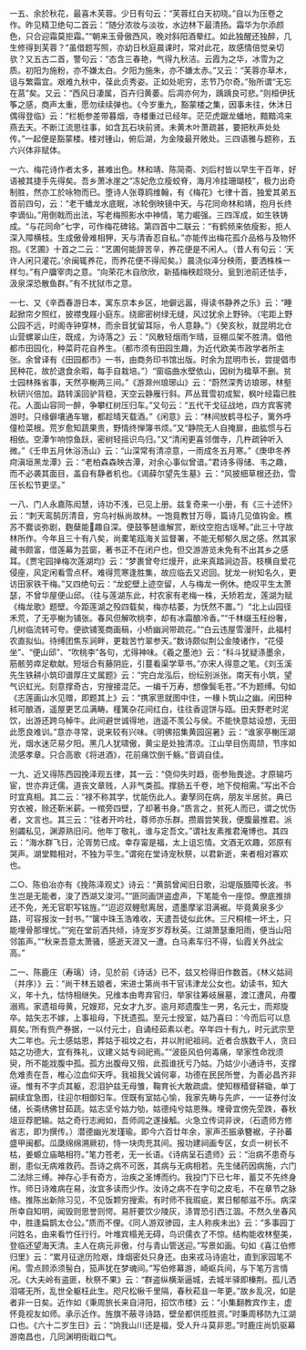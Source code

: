 <!-- { "loadSidebar": true } -->
一五、余於秋花，最喜木芙蓉。少日有句云：“芙蓉红白天初晓。”自以为压卷之作。昨见精卫绝句二首云：“随分浓妆与淡妆，水边林下最清扬。霜华为尔添颜色，只合迎霜莫拒霜。”“朝来玉骨傲西风，晚对斜阳酒晕红。如此独醒还独醉，几生修得到芙蓉？”虽借题写照，亦幼日秋庭晨课时，常对此花，故感情倍觉亲切欤？又五古二首，警句云：“态含三春艳，气得九秋洁。云霞为之华，冰雪为之质。初阳为施粉，亦不嫌太白。夕阳为施朱，亦不嫌太赤。”又云：“芙蓉亦草木，诅与繁霜宜。艰难九秋中，葆此贞秀姿。正如处呃穷，志节乃尔奇。”殆所谓“无忘在莒”矣。又云：“西风日凄属，百卉归黄萎。后凋亦何为，踽踽良可悲。”则桓伊抚筝之感，商声太重，愿勿续续弹也。《今岁重九，豁蒙楼之集，因事未往，休沐日偶得登临》云：“栏栀参差带暮烟，寺楼重过已经年。茫茫虎踞龙蟠地，黯黯鸿来燕去天。不断江流思往事，如含瓦石块前贤。未黄木叶萧疏甚，要把秋声处处传。”一起便是豁蒙楼。楼对锺山，俯后湖，为金陵最开敞处。三四语雅与题称，五六兴体非赋体。

一六、梅花诗作者太多，甚难出色。林和靖、陈简斋、刘后村皆以早生干百年，好语被其捷手先得矣。吾乡萧冰崖之“冻妃危立瘦蛟脊，海月冷挂珊瑚枝”，极力出奇制胜，然亦工於咏物而已。堕诗人张尊鸥维翰，有《梅花》七律十首，独爱其弟五首前四句，云：“老干蟠龙水底眠，冰轮倒映镜中天。与花同命林和靖，抱月长终李谪仙。”用倒戟而出法，写老梅照影水中神情，笔力崛强。三四浑成，如生铁铸成。“与花同命”七字，可作梅花碑铭。第四首中二联云：“有鹤频来依瘦影，拒人深入障横枝。生成傲骨难相狎，天与清香忍自私。”亦能传出梅花孤介品格与及物怀抱。《艺圃》十首之二云：“艺圃何能辞苦辛，养花便是不闲人。（昔人有句云：‘天许人闲只灌花。’佘闽辄养花，而养花便不得闳矣。）晨浇似泽分秧雨，要洒株株一样匀。”有户牖宰肉之意。“向荣花木自欣欣，新插梅秧趁晓分。瓮到池前还怯手，汲泉深恐散鱼群。”有不扰狱市之意。

一七、又《辛酉春游日本，寓东京本乡区，地僻远嚣，得读书静养之乐》云：“睡起掀帘夕照红，披襟曳屐小庭东。绕廊密树绿无缝，风过犹余上野钟。（宅距上野公园不远，时阁寺钟穿林，而余音犹留耳际，令人意静。”）《癸亥秋，就昆明北仓山营螺翠山庄，既成，为诗落之》云：“风散轻烟雨乍晴，豆棚瓜架不胜清。倡他都市田园化，种菜莳花自养生。（都市须有田园生趣，为近代欧美市政学者所主张。余曾译有《田园都市》一书，由商务印书馆出版。时余为昆明市长，尝提倡市民种花，故於退食余暇，每手自栽培。”）“窗临曲水壁依山，因树为楹草不删。贫士园林殊省事，天然亭榭两三间。”《游滁州琅琊山》云：“蔚然深秀访琅琊，林壑秋研兴倍加。路转溪回驴背稳，天空云静雁行斜。芦丛茸雪初成絮，枫叶经霜已胜花。人面山容同一醉，争攀红树压归车。”又句云：“五代干戈征战地，四方宾客骋游时。只缘僻壤通车辙，都趁晴天载酒。”《闲意》云：“林间放鹤寻松子，篱外呼僮检菜根。荒岁愈知蔬果贵，野情终惮簿书烦。”又“静院无人自掩扉，曲肱惯与石相依。空潭乍响惊鱼跃，密树轻摇识鸟归。”又“清闲更喜邻僧寺，几杵疏钟听入微。”《壬申五月休浴汤山》云：“山深常有清凉意，一雨成冬五月寒。”《庚申冬养疴滇垣黑龙潭》云：“老柏森森映古潭，对余心事似曾谙。”君诗多得储、韦之趣，而不必袭其面目，盖自有静者机也。《谒薛尔望先生墓》云：“风披细草根还劲，雪压长松节更坚。”

一八、门人永嘉陈闳慧，诗功不浅，已见上册。兹复奇来一小册，有《三十述怀》云：“刺天鸾鹄厉清音，穷鸟衬枞尚故林。一饱竟教甘万辱，篇诗几见值钩金。樵苏不爨谈弥剧，麴蘖能趣自深。便鼓筝琶谁解赏，断纹空抱古瑶琴。”此三十守故林所作。今年且三十有八矣，尚橐笔瓯海关监督署，不能无郁郁久居之感。然其家藏书颇富，借莲幕为芸窗，著书正不在闭户也，但交游游览未免有不出其乡之感耳。《贾宅园掸梅次莲湖均》云：“梦裹曾夸烂熳开，此来真踏涧边苔。枝横自爱花侵座，风定闲看雪点杯。难得荒寒逢胜集，故应临去又迟回。犹龙一树知名久，更访田家铁干梅。”又四绝句云：“龙蛇壁上迹空留，人与梅龙一例休。绝叹平生太萧瑟，不曾华屋便山邱。（往与莲湖东此，村农家有老梅一株，夭矫若龙，莲湖为赋《梅龙歌》题壁。今距莲湖之殁四载矣，梅亦枯萎，为怃然不置。”）“北上山园径禾荒，了无亭榭为铺张。春风但解吹桃李，却有冰霜酿冷香。”“千林缀玉枉纷奢，几树临流转可夸。便欲铺笺商画稿，小桥幽涧带疏花。”“白云违屋雪漫阡，此福村农直拟仙。待缚团焦东涧畔，更栽苦竹翠参天。”数诗颇似荆公金陵诸作，“花侵坐”、“便山邱”、“吹桃李”各句，尤得神味。《羲之墨池》云：“科斗犹疑涤墨余，筋骸劳瘁足欷献。短垣合有藤阴庇，引蔓看渠学草书。”亦宋人得意之笔。《刘玉溪先生铁耕小筑印谱厚庄丈属题》云：“完白龙泓后，纷纭别派张。南天有小筑，望气识虹光。刻意撑奇古，穷搜接混茫。一编千万寿，想像鬓毛苍。”不为题缚。句如《志莲画山水见赠，即题其上》云：“携家思就图中住，一椽卜筑山之幽。闲田种秫可酿酒，遥屋更艺瓜满畴。槿篱杂花间红白，往往香逗饼与瓯。田夫野老时泥饮，出游还跨乌棹牛。此间避世诚得地，逍遥不羡公与侯。不能快意姑设想，无田此愿良难训。”意亦寻常，说来较有兴味。《明佛招集黄园逭暑》云：“谁家亭榭压湖光，烟水迷茫易夕阳。黑几人犹啸傲，黄尘是处独清凉。江山举目伤周颉，节序如流感孝章。只合高歌《将进酒》，花前痛饮倒千觞。”音调自佳。

一九、近又得陈西园挽泽观五律，其一云：“侥仰失时趋，衙参殆畏途。才原输巧宦，世亦弃迂儒。道丧文章贱，人非气类孤。撑肠五千卷，地下傥相需。”写出不合时宜真相。其二云：“禄不称其学，忧能伤此人。妻孥同在病，朋友半居贫。典已穷衣被，赊还靳米薪。一棺旁四壁，了却著书身。”质言之，贫死人而已，谓之忧伤者，文言也。其三云：“往者开吟社，尊师亦乐群。攒眉尝笑我，便腹最推君。派别蠲私见，渊源熟旧问。他年丁敬礼，谁与定吾文。”谓社友素推君淹博也。其四云：“海水群飞日，沦胥势已成。幸存甯是福，太上诅忘情。文酒无欢趣，郊原有哭声。湖堂黯相对，不独为平生。”谓宛在堂诗宠秋祭，以君新逝，来者相对寡欢也。

二○、陈伯冶亦有《挽陈泽观丈》诗云：“黄鹄曾闻旧日歌，沿堤版腼障长波。书生岂是无能者，浚了西湖又浚河。”“匪同画饼盗虚声，下笔能令一座惊。僚底推排还不免，羌无官职写铭旌。”“迢迢双鲤慰离居，遗墨摩挲泪满裾。毕竟黄泉多少路，可容报汝一封书。”“箧中珠玉浩难收，天遣吾徒似此休。三尺桐棺一坏土，只能埋骨那埋忧。”“宛在堂前洒共倾，诗宠岁岁荐秋英。江湖萧瑟重阳雨，便当山阳邻笛声。”“秋来吾意太萧骚，感逝天涯又一遭。白马素车归不得，仙霞关外战尘高。”

二一、陈鹿庄（寿璃）诗，见於前《诗话》已不，兹又检得旧作数首。《林义姑祠（并序）》云：“尚干林五娘者，宋进士第尚书干官讳津龙公女也。幼读书，知大义，年十九，怙恃相继失。兄维本由粤弃官归，举家往筹岐展墓，渡江遭风，舟覆溺焉。家遗祖母黄，兄嫂郑，兄女才九岁。逾月郑遗腹生一男，名元士，而郑旋卒。姑矢志不嫁，上事祖母，下抚遗孤。至元士授室，姑乃喜曰：‘今而后可以息肩矣。’所有赀产券据，一以付元士，自诵经茹素以老。卒年四十有九，时元武宗至大二年也。元士感姑恩，葬姑于祖坟之右，并以附祀祖祠。近者合族数干人，贪曰姑之功德大，宜有殊礼，议建义姑专祠祀焉。”“波臣风伯何毒痛，举家性命戕须臾，所不能戕腹中孤。孤方出腹母又殂，此孤谁抚亏乃姑。乃姑少小通诗书，支撑危难责在吾，椎心泣血仰天呼。我祖我父诚何辜，功德在民民所誉，为善必昌齐非诬。惟有不字贞其躯，忍泪护兹无母雏，鞠育长大敢疏虞。使知稼穑督耕锄，单丁嗣续宜急图，往迎尔相御妇车。侄既有室姑心愉，我家先畴与先庐，一一证券付汝储，长斋绣佛甘茹蔬。姑志坚兮姑力劬，姑德纯兮姑恩殊。埋骨宜傍先茔跌，春秋俎豆荐肥输。姑之奇行志阙如，吾师闾之遂操觚。火急立传词非谀，（石遗师方修省志，即为撰传。）潜德幽光发瑾瑜。即今六百廿年余，家声丕振承簪裾，子孙蕃盛甲闽都。瓜瓞绵绵溯厥初，恃一块肉充其间。报功建祠画专区，女贞一树长不枯，姜螈立庙略相符。”笔力苍老，无一长语。《诗病呈石遗师》云：“治病不患奇与剧，患似无病难救药。吾诗之病不可医，其病与无病相若。先生储药因病施，六门二法除三缚。神存心手有奇方，治疾之圣博而约。我投门下已七年，蓄艾不先终身怍。师日诗难病在易，汝宜多读而少作。汝诗之病不在字句之皮毛，不在章节之脉络。推陈出新除习见，不见饭颗穷搜索。有时师不我瑕疵，累日郁郁滋不乐。病深所幸自知明，闻毁则思誉则愕。易肝要饮少陵灰，涤胃恐引西江涸。不然久坐春风中，胜逢扁鹊太仓公。”质而不俚。《同人游双骖园，主人称疾未出》云：“多事园丁问姓名，由来看竹任行行。叶堆宾榻羌无碍，鸟识儒衣了不惊。结构能收林壑美，登临还望海天清。主人在病元非傲，付与青山管送迎。”写景如画。句如《喜江伯修归里》云：“累月征途历险艰，烽烟密处只身还。由来戎马诗逾壮，直到家园笔不闲。雪点顾添须髻白，笳声犹在梦魂间。”写伯修幕游，崎岖兵间，与下笔万言情况。《大夫岭有盗匪，秋祭不果》云：“群盗纵横渐逼城，去城半驿即榛荆。孤儿洒泪嗟无所，乱世全躯枉此生。咫尺松楸千里隔，春秋菘韭一年更。”故乡乱况，如是者非一日矣。近作如《秉周旅长来自浔阳，招饮市楼》云：“小集翻教宾作主，虚怀竟视友如师。承示近作。旌旗不蔽寻诗路，壁垒都供揽胜资。”时秉周移防九江湖口也。《六十二岁生日》云：“饷我山川还是福，受人升斗莫非恩。”时鹿庄尚饥驱幕游南昌也，几同渊明街戢口气。

